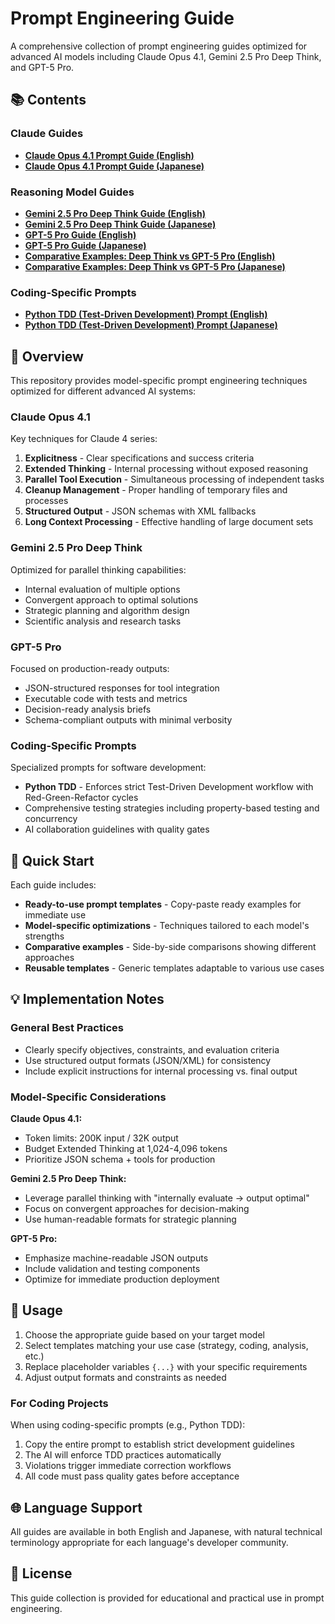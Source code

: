 # Prompt Engineering Guide

A comprehensive collection of prompt engineering guides optimized for advanced AI models including Claude Opus 4.1, Gemini 2.5 Pro Deep Think, and GPT-5 Pro.

## 📚 Contents

### Claude Guides
- **[Claude Opus 4.1 Prompt Guide (English)](claude-guides/Prompt_Guide_for_Opus_4_1_EN.md)**
- **[Claude Opus 4.1 Prompt Guide (Japanese)](claude-guides/Prompt_Guide_for_Opus_4_1_JA.md)**

### Reasoning Model Guides
- **[Gemini 2.5 Pro Deep Think Guide (English)](reasoning-model-guides/Prompt_Guide_for_Deep_Think_EN.md)**
- **[Gemini 2.5 Pro Deep Think Guide (Japanese)](reasoning-model-guides/Prompt_Guide_for_Deep_Think_JA.md)**
- **[GPT-5 Pro Guide (English)](reasoning-model-guides/Prompt_Guide_for_GPT-5_Pro_EN.md)**
- **[GPT-5 Pro Guide (Japanese)](reasoning-model-guides/Prompt_Guide_for_GPT-5_Pro_JA.md)**
- **[Comparative Examples: Deep Think vs GPT-5 Pro (English)](reasoning-model-guides/Prompt_Examples_Deep_Think_GPT-5_Pro_EN.md)**
- **[Comparative Examples: Deep Think vs GPT-5 Pro (Japanese)](reasoning-model-guides/Prompt_Examples_Deep_Think_GPT-5_Pro_JA.md)**

### Coding-Specific Prompts
- **[Python TDD (Test-Driven Development) Prompt (English)](prompts-for-coding/Python_TDD_Prompt_EN.md)**
- **[Python TDD (Test-Driven Development) Prompt (Japanese)](prompts-for-coding/Python_TDD_Prompt_JA.md)**

## 🎯 Overview

This repository provides model-specific prompt engineering techniques optimized for different advanced AI systems:

### Claude Opus 4.1
Key techniques for Claude 4 series:
1. **Explicitness** - Clear specifications and success criteria
2. **Extended Thinking** - Internal processing without exposed reasoning
3. **Parallel Tool Execution** - Simultaneous processing of independent tasks
4. **Cleanup Management** - Proper handling of temporary files and processes
5. **Structured Output** - JSON schemas with XML fallbacks
6. **Long Context Processing** - Effective handling of large document sets

### Gemini 2.5 Pro Deep Think
Optimized for parallel thinking capabilities:
- Internal evaluation of multiple options
- Convergent approach to optimal solutions
- Strategic planning and algorithm design
- Scientific analysis and research tasks

### GPT-5 Pro
Focused on production-ready outputs:
- JSON-structured responses for tool integration
- Executable code with tests and metrics
- Decision-ready analysis briefs
- Schema-compliant outputs with minimal verbosity

### Coding-Specific Prompts
Specialized prompts for software development:
- **Python TDD** - Enforces strict Test-Driven Development workflow with Red-Green-Refactor cycles
- Comprehensive testing strategies including property-based testing and concurrency
- AI collaboration guidelines with quality gates

## 🚀 Quick Start

Each guide includes:
- **Ready-to-use prompt templates** - Copy-paste ready examples for immediate use
- **Model-specific optimizations** - Techniques tailored to each model's strengths
- **Comparative examples** - Side-by-side comparisons showing different approaches
- **Reusable templates** - Generic templates adaptable to various use cases

## 💡 Implementation Notes

### General Best Practices
- Clearly specify objectives, constraints, and evaluation criteria
- Use structured output formats (JSON/XML) for consistency
- Include explicit instructions for internal processing vs. final output

### Model-Specific Considerations

**Claude Opus 4.1:**
- Token limits: 200K input / 32K output
- Budget Extended Thinking at 1,024-4,096 tokens
- Prioritize JSON schema + tools for production

**Gemini 2.5 Pro Deep Think:**
- Leverage parallel thinking with "internally evaluate → output optimal"
- Focus on convergent approaches for decision-making
- Use human-readable formats for strategic planning

**GPT-5 Pro:**
- Emphasize machine-readable JSON outputs
- Include validation and testing components
- Optimize for immediate production deployment

## 📖 Usage

1. Choose the appropriate guide based on your target model
2. Select templates matching your use case (strategy, coding, analysis, etc.)
3. Replace placeholder variables `{...}` with your specific requirements
4. Adjust output formats and constraints as needed

### For Coding Projects
When using coding-specific prompts (e.g., Python TDD):
1. Copy the entire prompt to establish strict development guidelines
2. The AI will enforce TDD practices automatically
3. Violations trigger immediate correction workflows
4. All code must pass quality gates before acceptance

## 🌐 Language Support

All guides are available in both English and Japanese, with natural technical terminology appropriate for each language's developer community.

## 📄 License

This guide collection is provided for educational and practical use in prompt engineering.

